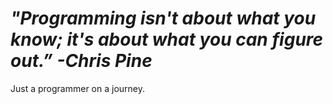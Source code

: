# *"Programming isn't about what you know; it's about what you can figure out.” -Chris Pine*

Just a programmer on a journey.

<!---
- 👀 I’m interested in ...
- 🌱 I’m currently learning ...
- 💞️ I’m looking to collaborate on ...
- 📫 How to reach me ...
--->
